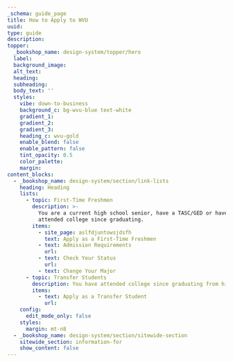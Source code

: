 ```yaml
---
_schema: guide_page
title: How to Apply to WVU
uuid:
type: guide
description:
topper:
  _bookshop_name: design-system/topper/hero
  label:
  background_image:
  alt_text:
  heading:
  subheading:
  body_text: ''
  styles:
    vibe: down-to-business
    background_c: bg-wvu-blue text-white
    gradient_1:
    gradient_2:
    gradient_3:
    heading_c: wvu-gold
    enable_blend: false
    enable_pattern: false
    tint_opacity: 0.5
    color_palette:
    margin:
content_blocks:
  - _bookshop_name: design-system/section/link-lists
    heading: Heading
    lists:
      - topic: First-Time Freshmen
        description: >-
          You are a current high school senior, have a TASC/GED or haven't
          attended college since graduating.
        items:
          - site_page: aslfdjuntowsjdsfh
            text: Apply as a First-Time Freshmen
          - text: Admission Requirements
            url:
          - text: Check Your Status
            url:
          - text: Change Your Major
      - topic: Transfer Students
        description: You have attended college since graduating from high school.
        items:
          - text: Apply as a Transfer Student
            url:
    config:
      edit_mode_only: false
    styles:
      margin: mt-n8
  - _bookshop_name: design-system/section/sitewide-section
    sitewide_section: information-for
    show_content: false
---
```


